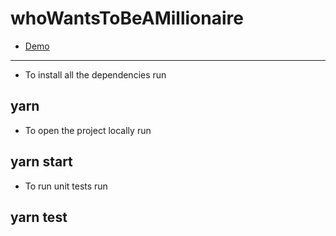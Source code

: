 # whoWantsToBeAMillionaire

- [Demo](https://valeria38.github.io/whoWantsToBeAMillionaire/)

---

- To install all the dependencies run

## yarn

- To open the project locally run

## yarn start

- To run unit tests run

## yarn test
